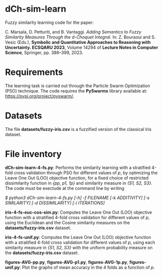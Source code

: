 # dCh-sim-learn
Fuzzy similarity learning code for the paper:
    
C. Marsala, D. Petturiti, and B. Vantaggi.
_Adding Semantics to Fuzzy Similarity Measures Through the d-Choquet Integral_.
In: Z. Bouraoui and S. Vesic (Eds.), **Symbolic and Quantitative Approaches to 
Reasoning with Uncertainty. ECSQARU 2023**, Volume 14294 of **Lecture Notes 
in Computer Science**, Springer, pp. 386–399, 2023.


# Requirements
The learning task is carried out through the Particle Swarm Optimization (PSO) technique.
The code requires the **PySwarms** library available at: https://pypi.org/project/pyswarm/.

# Datasets
The file **datasets/fuzzy-iris.csv** is a fuzzified version of the classical Iris dataset.

# File inventory
**dCh-sim-learn-4-fs.py**: Performs the similarity learning with a stratified 4-fold cross validation through PSO for different values of _p_, by optimizing the Leave One Out (LOO) objective function, for a fixed choice of restricted dissimilarity function in _{pp, p1, 1p}_ and similarity measure in _{S1, S2, S3}_. The code must be exectude at the command line by writing

_$ python3 dCh-sim-learn-4-fs.py [-h] -f FILENAME [-k ADDITIVITY] [-s SIMILARITY] [-d DISSIMILARITY] [-i ITERATIONS]_

**iris-4-fs-euc-cos-sim.py**: Computes the Leave One Out (LOO) objective function with a stratified 4-fold cross validation for different values of _p_, using the Euclidean and the Cosine similarity measures on the **datasets/fuzzy-iris.csv** dataset.

**iris-4-fs-unif.py**: Computes the Leave One Out (LOO) objective function with a stratified 4-fold cross validation for different values of _p_, using each similarity measure in _{S1, S2, S3}_ with the uniform probability measure on the **datasets/fuzzy-iris.csv** dataset.

**figures-AVG-pp.py**, **figures-AVG-p1.py**, **figures-AVG-1p.py**, **figures-unif.py**: Plot the graphs of mean accuracy in the 4 folds as a function of _p_.


